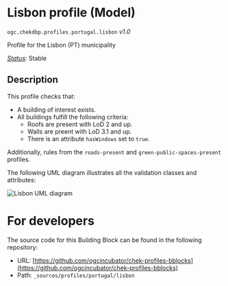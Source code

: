 
# Lisbon profile (Model)

`ogc.chekdbp.profiles.portugal.lisbon` *v1.0*

Profile for the Lisbon (PT) municipality

[*Status*](http://www.opengis.net/def/status): Stable

## Description

This profile checks that:

* A building of interest exists.
* All buildings fulfill the following criteria:
  * Roofs are present with LoD 2 and up.
  * Walls are preent with LoD 3.1 and up.
  * There is an attribute `hasWindows` set to `true`.

Additionally, rules from the `roads-present` and `green-public-spaces-present` profiles.

The following UML diagram illustrates all the validation classes and attributes:

![Lisbon UML diagram](assets/lisbon-uml.png)


# For developers

The source code for this Building Block can be found in the following repository:

* URL: [https://github.com/ogcincubator/chek-profiles-bblocks](https://github.com/ogcincubator/chek-profiles-bblocks)
* Path: `_sources/profiles/portugal/lisbon`

